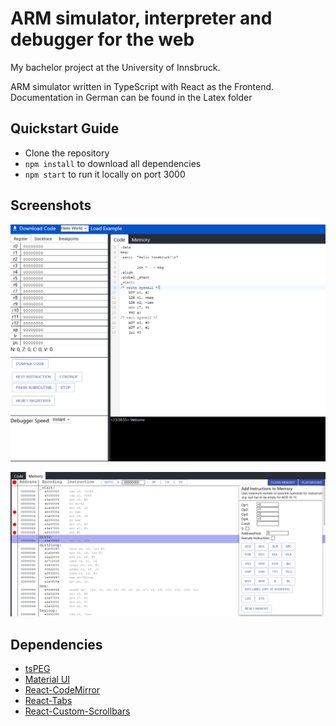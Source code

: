 # ARM simulator, interpreter and debugger for the web

My bachelor project at the University of Innsbruck.

ARM simulator written in TypeScript with React as the Frontend.
Documentation in German can be found in the Latex folder

## Quickstart Guide

- Clone the repository
- ``` npm install ``` to download all dependencies
- ``` npm start ``` to run it locally on port 3000

## Screenshots

![UI](Latex/data/ui.png)

![UI](Latex/data/uimemory.png)

## Dependencies

- [tsPEG](https://github.com/EoinDavey/tsPEG)
- [Material UI](https://mui.com/)
- [React-CodeMirror](https://uiwjs.github.io/react-codemirror/)
- [React-Tabs](https://github.com/reactjs/react-tabs)
- [React-Custom-Scrollbars](https://www.npmjs.com/package/react-custom-scrollbars-2)
